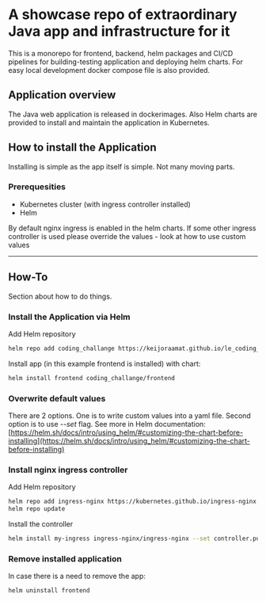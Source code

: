 # A showcase repo of extraordinary Java app and infrastructure for it

This is a monorepo for frontend, backend, helm packages and CI/CD pipelines for building-testing application and deploying helm charts. For easy local development docker compose file is also provided. 

## Application overview

The Java web application is released in dockerimages. Also Helm charts are provided to install and maintain the application in Kubernetes.

## How to install the Application

Installing is simple as the app itself is simple. Not many moving parts.

### Prerequesities

- Kubernetes cluster (with ingress controller installed)
- Helm

By default nginx ingress is enabled in the helm charts. If some other ingress controller is used please override the values - look at how to use custom values

---

## How-To

Section about how to do things.

### Install the Application via Helm

Add Helm repository

```bash
helm repo add coding_challange https://keijoraamat.github.io/le_coding_challange_des_datels/
```

Install app (in this example frontend is installed) with chart:

```bash
helm install frontend coding_challange/frontend
```

### Overwrite default values

There are 2 options. One is to write custom values into a yaml file. Second option is to use *--set* flag. 
See more in Helm documentation: [https://helm.sh/docs/intro/using_helm/#customizing-the-chart-before-installing](https://helm.sh/docs/intro/using_helm/#customizing-the-chart-before-installing)

### Install nginx ingress controller

Add Helm repository
```bash
helm repo add ingress-nginx https://kubernetes.github.io/ingress-nginx
helm repo update
```
Install the controller
```bash
helm install my-ingress ingress-nginx/ingress-nginx --set controller.publishService.enabled=true
```

### Remove installed application

In case there is a need to remove the app:

```bash
helm uninstall frontend
```
